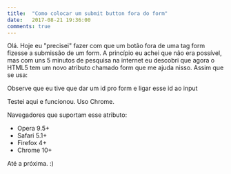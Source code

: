 ```yaml
---
title:  "Como colocar um submit button fora do form"
date:   2017-08-21 19:36:00
comments: true
---
```


Olá. Hoje eu "precisei" fazer com que um botão fora de uma tag <span class="code">form</span> fizesse a submissão de um <span class="code">form</span>. A princípio eu achei que não era possível, mas com uns 5 minutos de pesquisa na internet eu descobri que agora o HTML5 tem um novo atributo chamado <span class="code">form</span> que me ajuda nisso. Assim que se usa: 
<script src="https://gist.github.com/LeandroLS/16a1249d6cace058bf38e506b475c0ef.js"></script>

Observe que eu tive que dar um <span class="code">id</span> pro <spam class="code">form</span> e ligar esse id ao <span class="code">input</spam>

Testei aqui e funcionou. Uso Chrome.

Navegadores que suportam esse atributo:

* Opera 9.5+
* Safari 5.1+ 
* Firefox 4+
* Chrome 10+

Até a próxima. :)
